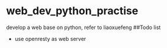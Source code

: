 # web_dev_python_practise
develop a web base on python, refer to liaoxuefeng
##Todo list
* use openresty as web server

